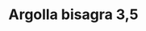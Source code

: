 ---
title: Argolla bisagra 3,5
date: 
draft: false

# descripcion
description : Argolla de plata cierre bisagra

materials: Plata 925

color: Plateado

dimensions: 3,5cm diam

code: 01-11-0488

type: "Aros"

categories: []

# Images
# first image will be shown in the product page
images:
  # - image: "images/path_to_image"
  # La ubicacion de las imagenes es imagenes/Aros/Aros.Argollas/01-11-0488-argolla-bisagra-3,5
  - image: "./images/aros/argollas/01-11-0488_a.JPG"
---